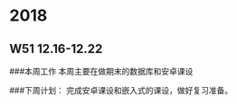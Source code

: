 # 2018
## W51 12.16-12.22
###本周工作
       本周主要在做期末的数据库和安卓课设
  
###下周计划：
       完成安卓课设和嵌入式的课设，做好复习准备。
